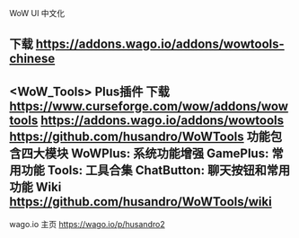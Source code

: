WoW UI 中文化

下载
https://addons.wago.io/addons/wowtools-chinese
-----------------------




<WoW_Tools> Plus插件
下载
  https://www.curseforge.com/wow/addons/wowtools
  https://addons.wago.io/addons/wowtools
  https://github.com/husandro/WoWTools
功能包含四大模块
  WoWPlus: 系统功能增强
  GamePlus: 常用功能
  Tools: 工具合集
  ChatButton: 聊天按钮和常用功能
Wiki
  https://github.com/husandro/WoWTools/wiki
------------------------

wago.io 主页
https://wago.io/p/husandro2
